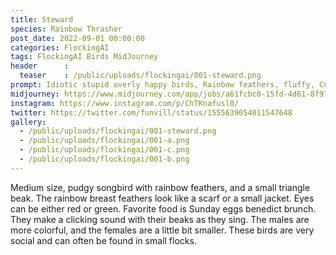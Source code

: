 ```yaml
---
title: Steward
species: Rainbow Thrasher
post_date: 2022-09-01 00:00:00
categories: FlockingAI
tags: FlockingAI Birds MidJourney
header      :
  teaser    : /public/uploads/flockingai/001-steward.png
prompt: Idiotic stupid overly happy birds, Rainbow feathers, fluffy, Cute, Whole body
midjourney: https://www.midjourney.com/app/jobs/a61fcbc0-15fd-4d61-8f97-0c2bf7aa879e
instagram: https://www.instagram.com/p/ChTKnafusl0/
twitter: https://twitter.com/funvill/status/1555639054011547648
gallery: 
  - /public/uploads/flockingai/001-steward.png
  - /public/uploads/flockingai/001-a.png
  - /public/uploads/flockingai/001-c.png
  - /public/uploads/flockingai/001-b.png
---
```


Medium size, pudgy songbird with rainbow feathers, and a small triangle beak. The rainbow breast feathers look like a scarf or a small jacket. Eyes can be either red or green. Favorite food is Sunday eggs benedict brunch. They make a clicking sound with their beaks as they sing. The males are more colorful, and the females are a little bit smaller. These birds are very social and can often be found in small flocks.

